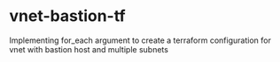 # vnet-bastion-tf
Implementing for_each argument to create a terraform configuration for vnet with bastion host and multiple subnets
